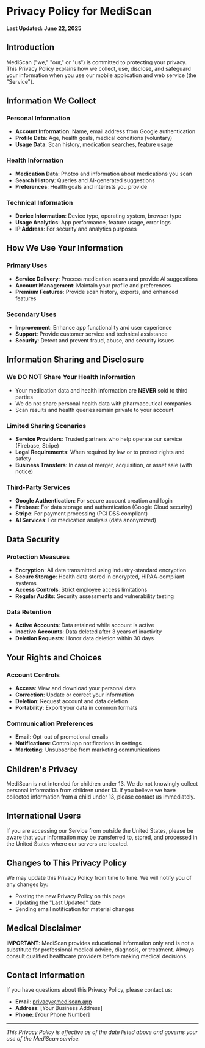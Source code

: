 # Privacy Policy for MediScan

**Last Updated: June 22, 2025**

## Introduction

MediScan ("we," "our," or "us") is committed to protecting your privacy. This Privacy Policy explains how we collect, use, disclose, and safeguard your information when you use our mobile application and web service (the "Service").

## Information We Collect

### Personal Information
- **Account Information**: Name, email address from Google authentication
- **Profile Data**: Age, health goals, medical conditions (voluntary)
- **Usage Data**: Scan history, medication searches, feature usage

### Health Information
- **Medication Data**: Photos and information about medications you scan
- **Search History**: Queries and AI-generated suggestions
- **Preferences**: Health goals and interests you provide

### Technical Information
- **Device Information**: Device type, operating system, browser type
- **Usage Analytics**: App performance, feature usage, error logs
- **IP Address**: For security and analytics purposes

## How We Use Your Information

### Primary Uses
- **Service Delivery**: Process medication scans and provide AI suggestions
- **Account Management**: Maintain your profile and preferences
- **Premium Features**: Provide scan history, exports, and enhanced features

### Secondary Uses
- **Improvement**: Enhance app functionality and user experience
- **Support**: Provide customer service and technical assistance
- **Security**: Detect and prevent fraud, abuse, and security issues

## Information Sharing and Disclosure

### We DO NOT Share Your Health Information
- Your medication data and health information are **NEVER** sold to third parties
- We do not share personal health data with pharmaceutical companies
- Scan results and health queries remain private to your account

### Limited Sharing Scenarios
- **Service Providers**: Trusted partners who help operate our service (Firebase, Stripe)
- **Legal Requirements**: When required by law or to protect rights and safety
- **Business Transfers**: In case of merger, acquisition, or asset sale (with notice)

### Third-Party Services
- **Google Authentication**: For secure account creation and login
- **Firebase**: For data storage and authentication (Google Cloud security)
- **Stripe**: For payment processing (PCI DSS compliant)
- **AI Services**: For medication analysis (data anonymized)

## Data Security

### Protection Measures
- **Encryption**: All data transmitted using industry-standard encryption
- **Secure Storage**: Health data stored in encrypted, HIPAA-compliant systems
- **Access Controls**: Strict employee access limitations
- **Regular Audits**: Security assessments and vulnerability testing

### Data Retention
- **Active Accounts**: Data retained while account is active
- **Inactive Accounts**: Data deleted after 3 years of inactivity
- **Deletion Requests**: Honor data deletion within 30 days

## Your Rights and Choices

### Account Controls
- **Access**: View and download your personal data
- **Correction**: Update or correct your information
- **Deletion**: Request account and data deletion
- **Portability**: Export your data in common formats

### Communication Preferences
- **Email**: Opt-out of promotional emails
- **Notifications**: Control app notifications in settings
- **Marketing**: Unsubscribe from marketing communications

## Children's Privacy

MediScan is not intended for children under 13. We do not knowingly collect personal information from children under 13. If you believe we have collected information from a child under 13, please contact us immediately.

## International Users

If you are accessing our Service from outside the United States, please be aware that your information may be transferred to, stored, and processed in the United States where our servers are located.

## Changes to This Privacy Policy

We may update this Privacy Policy from time to time. We will notify you of any changes by:
- Posting the new Privacy Policy on this page
- Updating the "Last Updated" date
- Sending email notification for material changes

## Medical Disclaimer

**IMPORTANT**: MediScan provides educational information only and is not a substitute for professional medical advice, diagnosis, or treatment. Always consult qualified healthcare providers before making medical decisions.

## Contact Information

If you have questions about this Privacy Policy, please contact us:

- **Email**: privacy@mediscan.app
- **Address**: [Your Business Address]
- **Phone**: [Your Phone Number]

---

*This Privacy Policy is effective as of the date listed above and governs your use of the MediScan service.*
